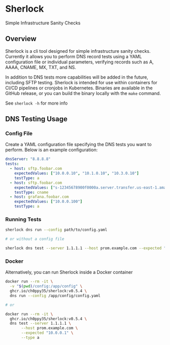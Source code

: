 # Sherlock

Simple Infrastructure Sanity Checks

## Overview

Sherlock is a cli tool designed for simple infrastructure sanity checks. Currently it allows you to perform DNS record tests using a YAML configuration file or individual parameters, verifying records such as A, AAAA, CNAME, MX, TXT, and NS.

In addition to DNS tests more capabilities will be added in the future, including SFTP testing. Sherlock is intended for use within containers for CI/CD pipelines or cronjobs in Kubernetes. Binaries are available in the GitHub release, or you can build the binary locally with the `make` command.

See `sherlock -h` for more info

## DNS Testing Usage

### Config File

Create a YAML configuration file specifying the DNS tests you want to perform. Below is an example configuration:

```yaml
dnsServer: "8.8.8.8"
tests:
  - host: sftp.foobar.com
    expectedValues: ["10.0.0.10", "10.1.0.10", "10.3.0.10"]
    testType: a
  - host: sftp.foobar.com
    expectedValues: ["s-12345678900f0000a.server.transfer.us-east-1.amazonaws.com."]
    testType: cname
  - host: grafana.foobar.com
    expectedValues: ["10.0.0.100"]
    testType: a
```

### Running Tests

```bash
sherlock dns run --config path/to/config.yaml

# or without a config file

sherlock dns test --server 1.1.1.1 --host prom.example.com --expected "10.0.0.1" --type a
```

### Docker

Alternatively, you can run Sherlock inside a Docker container

```bash
docker run --rm -it \
  -v "$(pwd)/config:/app/config" \
  ghcr.io/ch0ppy35/sherlock:v0.5.4 \
  dns run --config /app/config/config.yaml

# or

docker run --rm -it \
  ghcr.io/ch0ppy35/sherlock:v0.5.4 \
  dns test --server 1.1.1.1 \
       --host prom.example.com \
       --expected "10.0.0.1" \
       --type a
```
